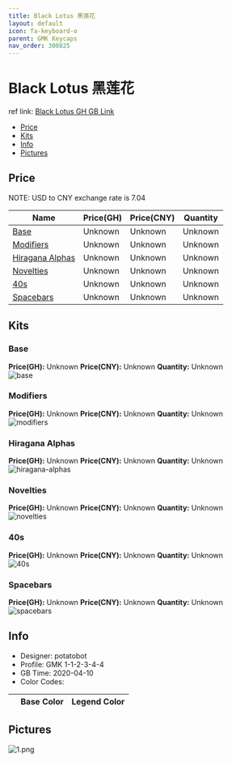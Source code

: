```yaml
---
title: Black Lotus 黑莲花
layout: default
icon: fa-keyboard-o
parent: GMK Keycaps
nav_order: 300825
---
```


# Black Lotus 黑莲花

ref link: [Black Lotus GH GB Link](https://geekhack.org/index.php?topic=105639.0)  
* [Price](#price)  
* [Kits](#kits)  
* [Info](#info)  
* [Pictures](#pictures)  


## Price  

NOTE: USD to CNY exchange rate is 7.04

| Name          | Price(GH)    |  Price(CNY) | Quantity |
| ------------- | ------------ |  ---------- | -------- |
|[Base](#base)|Unknown|Unknown|Unknown|
|[Modifiers](#modifiers)|Unknown|Unknown|Unknown|
|[Hiragana Alphas](#hiragana-alphas)|Unknown|Unknown|Unknown|
|[Novelties](#novelties)|Unknown|Unknown|Unknown|
|[40s](#40s)|Unknown|Unknown|Unknown|
|[Spacebars](#spacebars)|Unknown|Unknown|Unknown|


## Kits  
### Base  
**Price(GH):** Unknown    **Price(CNY):** Unknown    **Quantity:** Unknown  
<img src="{{ 'assets/images/gmk-keycaps/blacklotus/kits_pics/base.jpg' | relative_url }}" alt="base" class="image featured">

### Modifiers  
**Price(GH):** Unknown    **Price(CNY):** Unknown    **Quantity:** Unknown  
<img src="{{ 'assets/images/gmk-keycaps/blacklotus/kits_pics/modifiers.jpg' | relative_url }}" alt="modifiers" class="image featured">

### Hiragana Alphas  
**Price(GH):** Unknown    **Price(CNY):** Unknown    **Quantity:** Unknown  
<img src="{{ 'assets/images/gmk-keycaps/blacklotus/kits_pics/hiragana-alphas.jpg' | relative_url }}" alt="hiragana-alphas" class="image featured">

### Novelties  
**Price(GH):** Unknown    **Price(CNY):** Unknown    **Quantity:** Unknown  
<img src="{{ 'assets/images/gmk-keycaps/blacklotus/kits_pics/novelties.jpg' | relative_url }}" alt="novelties" class="image featured">

### 40s  
**Price(GH):** Unknown    **Price(CNY):** Unknown    **Quantity:** Unknown  
<img src="{{ 'assets/images/gmk-keycaps/blacklotus/kits_pics/40s.jpg' | relative_url }}" alt="40s" class="image featured">

### Spacebars  
**Price(GH):** Unknown    **Price(CNY):** Unknown    **Quantity:** Unknown  
<img src="{{ 'assets/images/gmk-keycaps/blacklotus/kits_pics/spacebars.jpg' | relative_url }}" alt="spacebars" class="image featured">


## Info  
* Designer: potatobot  
* Profile: GMK 1-1-2-3-4-4  
* GB Time: 2020-04-10  
* Color Codes:  

| |Base Color     | Legend Color
| :-------------: | :-------------: | :------------:


## Pictures  
<img src="{{ 'assets/images/gmk-keycaps/blacklotus/rendering_pics/1.png' | relative_url }}" alt="1.png" class="image featured">
